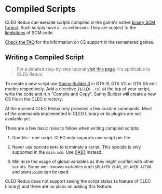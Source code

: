 # Compiled Scripts

CLEO Redux can execute scripts compiled in the game's native [binary SCM format](https://gtamods.com/wiki/SCM_Instruction). Such scripts have a `.cs` extension. They are subject to the [limitations](https://docs.sannybuilder.com/scm-documentation/gta-limits) of SCM code.

[Check the FAQ](the-definitive-edition-faq.md#how-do-i-compile-cleo-scripts-with-sanny-builder) for the information on CS support in the remastered games.

## Writing a Compiled Script

> For a detailed step-by-step tutorial [visit this page](https://gtamods.com/wiki/CLEO/Tutorial). It's applicable to CLEO Redux.

To create a new script use [Sanny Builder 3](https://sannybuilder.com) in GTA III, GTA VC or GTA SA edit modes respectively. Add a directive `{$CLEO .cs}` at the top of your script, write the code and run "Compile and Copy". Sanny Builder will create a new CS file in the CLEO directory. 

At the moment CLEO Redux only provides a few custom commands. Most of the commands implemented in CLEO Library or its plugins are not available yet.

There are a few basic rules to follow when writing compiled scripts:

1) One file - one script. CLEO only supports one script per file.

2) Never use opcode `004E` to terminate a script. This opcode is only supported in the `main.scm`. Use [0A93](https://library.sannybuilder.com/#/sa/CLEO/0A93?p=1&v=1) instead.

3) Minimize the usage of global variables as they might conflict with other scripts. Some well-known variables such `$PLAYER_CHAR`, `$PLAYER_ACTOR` and `$ONMISSION` can be used.

CLEO Redux does not support saving the script status (a feature of CLEO Library) and there are no plans on adding this feature.


